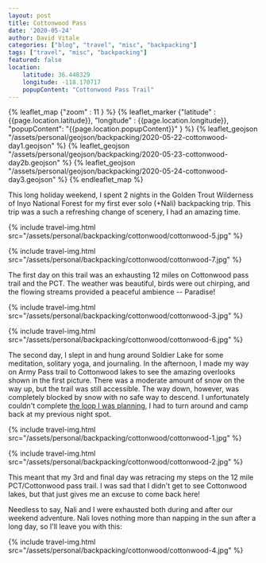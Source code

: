 ```yaml
---
layout: post
title: Cottonwood Pass
date: '2020-05-24' 
author: David Vitale
categories: ["blog", "travel", "misc", "backpacking"]
tags: ["travel", "misc", "backpacking"]
featured: false
location:
    latitude: 36.448329 
    longitude: -118.170717
    popupContent: "Cottonwood Pass Trail"
---
```


{% leaflet_map {"zoom" : 11 } %}
    {% leaflet_marker {"latitude" : {{page.location.latitude}},
                       "longitude" : {{page.location.longitude}},
                       "popupContent": "{{page.location.popupContent}}" } %} 
   {% leaflet_geojson "/assets/personal/geojson/backpacking/2020-05-22-cottonwood-day1.geojson" %}
   {% leaflet_geojson "/assets/personal/geojson/backpacking/2020-05-23-cottonwood-day2b.geojson" %}
   {% leaflet_geojson "/assets/personal/geojson/backpacking/2020-05-24-cottonwood-day3.geojson" %}
{% endleaflet_map %}

This long holiday weekend, I spent 2 nights in the Golden Trout Wilderness of Inyo National Forest for my first ever solo (+Nali) backpacking trip. This trip was a such a refreshing change of scenery, I had an amazing time.

{% include travel-img.html src="/assets/personal/backpacking/cottonwood/cottonwood-5.jpg" %}

{% include travel-img.html src="/assets/personal/backpacking/cottonwood/cottonwood-7.jpg" %}

The first day on this trail was an exhausting 12 miles on Cottonwood pass trail and the PCT. The weather was beautiful, birds were out chirping, and the flowing streams provided a peaceful ambience -- Paradise! 

{% include travel-img.html src="/assets/personal/backpacking/cottonwood/cottonwood-3.jpg" %}

{% include travel-img.html src="/assets/personal/backpacking/cottonwood/cottonwood-6.jpg" %}

The second day, I slept in and hung around Soldier Lake for some meditation, solitary yoga, and journaling. In the afternoon, I made my way on Army Pass trail to Cottonwood lakes to see the amazing overlooks shown in the first picture. There was a moderate amount of snow on the way up, but the trail was still accessible. The way down, however, was completely blocked by snow with no safe way to descend. I unfortunately couldn't complete [the loop I was planning](https://www.alltrails.com/explore/trail/us/california/cottonwood-pass-new-army-pass-loop), I had to turn around and camp back at my previous night spot.

{% include travel-img.html src="/assets/personal/backpacking/cottonwood/cottonwood-1.jpg" %}

{% include travel-img.html src="/assets/personal/backpacking/cottonwood/cottonwood-2.jpg" %}

This meant that my 3rd and final day was retracing my steps on the 12 mile PCT/Cottonwood pass trail. I was sad that I didn't get to see Cottonwood lakes, but that just gives me an excuse to come back here!

Needless to say, Nali and I were exhausted both during and after our weekend adventure. Nali loves nothing more than napping in the sun after a long day, so I'll leave you with this:

{% include travel-img.html src="/assets/personal/backpacking/cottonwood/cottonwood-4.jpg" %}
